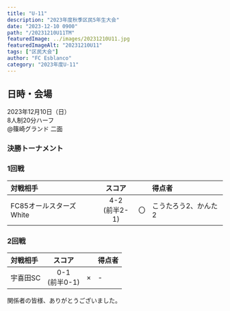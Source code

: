 ```yaml
---
title: "U-11"
description: "2023年度秋季区民5年生大会"
date: "2023-12-10 0900"
path: "/20231210U11TM"
featuredImage: ../images/20231210U11.jpg
featuredImageAlt: "20231210U11"
tags: ["区民大会"]
author: "FC Esblanco"
category: "2023年度U-11"
---
```


## 日時・会場

2023年12月10日（日）<br>
8人制20分ハーフ<br>
@篠崎グランド 二面


### 決勝トーナメント

### 1回戦

| 対戦相手| スコア |   | 得点者  |
|:----|:------:|:-:|:--------|
| FC85オールスターズ White | 4-2<br>(前半2-1) | 〇 |こうたろう2、かんた2|


### 2回戦

| 対戦相手| スコア |   | 得点者  |
|:----|:------:|:-:|:--------|
| 宇喜田SC | 0-1<br>(前半0-1) | × |-|


関係者の皆様、ありがとうございました。